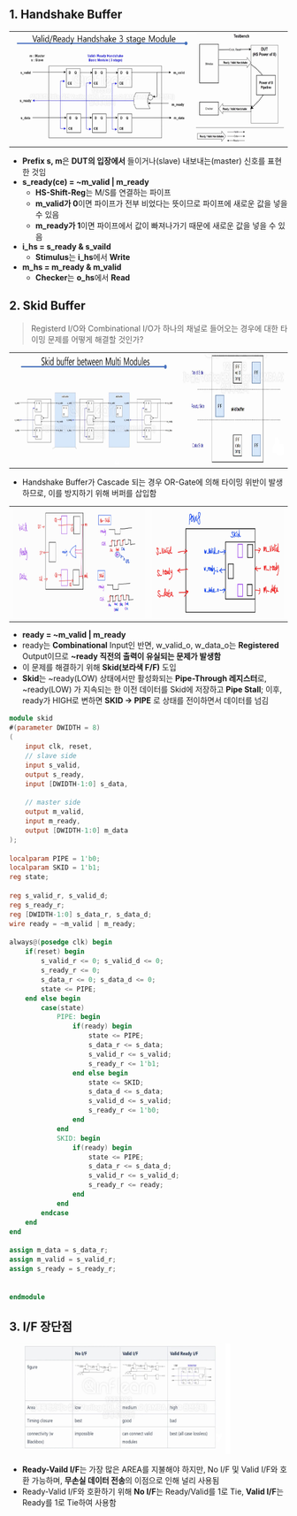 ## 1. Handshake Buffer

<table>
<tr>
 <td align="left"><img src="IMG/img1.png" width=400 height=200></td>
 <td align="right"><img src="IMG/img2.png" width=200 height=200>
</td>
</tr>
</table>

- **Prefix s, m**은 **DUT의 입장에서** 들이거나(slave) 내보내는(master) 신호를 표현한 것임
- **s_ready(ce) = ~m_valid | m_ready**
  - **HS-Shift-Reg**는 M/S를 연결하는 파이프
  - **m_valid가 0**이면 파이프가 전부 비었다는 뜻이므로 파이프에 새로운 값을 넣을 수 있음
  - **m_ready가 1**이면 파이프에서 값이 빠져나가기 때문에 새로운 값을 넣을 수 있음
- **i_hs = s_ready & s_vaild**
  - **Stimulus**는 **i_hs**에서 **Write**
- **m_hs = m_ready & m_valid**
  - **Checker**는 **o_hs**에서 **Read**

## 2. Skid Buffer

> Registerd I/O와 Combinational I/O가 하나의 채널로 들어오는 경우에 대한 타이밍 문제를 어떻게 해결할 것인가?

<table>
<tr>
 <td align="right"><img src="IMG/img4.png" width=400 height = 200></td>
 <td align="right"><img src="IMG/img6.png" width=250 
 height = 200></td>
</tr>
</table>

- Handshake Buffer가 Cascade 되는 경우 OR-Gate에 의해 타이밍 위반이 발생하므로, 이를 방지하기 위해 버퍼를 삽입함

<table>
<tr>
 <td align="right"><img src="IMG/img6.jpg" width=400 height = 200></td>
  <td align="left"><img src="IMG/img7.jpg" width=400 height = 200></td>
</tr>
</table>

- **ready = ~m_valid | m_ready**
- ready는 **Combinational** Input인 반면, w_valid_o, w_data_o는 **Registered** Output이므로 **~ready 직전의 출력이 유실되는 문제가 발생함**
- 이 문제를 해결하기 위해 **Skid(보라색 F/F)** 도입
- **Skid**는 ~ready(LOW) 상태에서만 활성화되는 **Pipe-Through 레지스터**로, ~ready(LOW) 가 지속되는 한 이전 데이터를 Skid에 저장하고 **Pipe Stall**; 이후, ready가 HIGH로 변하면 **SKID -> PIPE** 로 상태를 전이하면서 데이터를 넘김

```verilog
module skid
#(parameter DWIDTH = 8)
(
	input clk, reset,
	// slave side
	input s_valid,
	output s_ready,
	input [DWIDTH-1:0] s_data,

	// master side
	output m_valid,
	input m_ready,
	output [DWIDTH-1:0] m_data
);

localparam PIPE = 1'b0;
localparam SKID = 1'b1;
reg state;

reg s_valid_r, s_valid_d;
reg s_ready_r;
reg [DWIDTH-1:0] s_data_r, s_data_d;
wire ready = ~m_valid | m_ready;

always@(posedge clk) begin
	if(reset) begin
		s_valid_r <= 0; s_valid_d <= 0;
		s_ready_r <= 0;
		s_data_r <= 0; s_data_d <= 0;
		state <= PIPE;
	end else begin
 		case(state)
			PIPE: begin
				if(ready) begin
					state <= PIPE;
					s_data_r <= s_data;
					s_valid_r <= s_valid;
					s_ready_r <= 1'b1;
				end else begin
					state <= SKID;
					s_data_d <= s_data;
					s_valid_d <= s_valid;
					s_ready_r <= 1'b0;
				end
			end
			SKID: begin
				if(ready) begin
					state <= PIPE;
					s_data_r <= s_data_d;
					s_valid_r <= s_valid_d;
					s_ready_r <= ready;
				end
			end
		endcase
	end
end

assign m_data = s_data_r;
assign m_valid = s_valid_r;
assign s_ready = s_ready_r;


endmodule
```

## 3. I/F 장단점

<img src="IMG/img5.png" width=400 height = 200>

- **Ready-Vaild I/F**는 가장 많은 AREA를 지불해야 하지만, No I/F 및 Valid I/F와 호환 가능하며, **무손실 데이터 전송**의 이점으로 인해 널리 사용됨
- Ready-Valid I/F와 호환하기 위해 **No I/F**는 Ready/Valid를 1로 Tie, **Valid I/F**는 Ready를 1로 Tie하여 사용함

